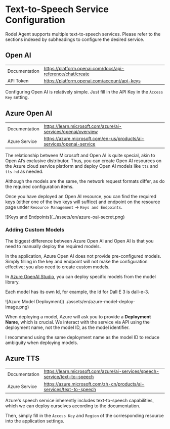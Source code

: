 # Text-to-Speech Service Configuration

Rodel Agent supports multiple text-to-speech services. Please refer to the sections indexed by subheadings to configure the desired service.

## Open AI

|||  
|-|-|  
|Documentation|https://platform.openai.com/docs/api-reference/chat/create|  
|API Token|https://platform.openai.com/account/api-keys|  

Configuring Open AI is relatively simple. Just fill in the API Key in the `Access Key` setting.

## Azure Open AI

|||  
|-|-|  
|Documentation|https://learn.microsoft.com/azure/ai-services/openai/overview|  
|Azure Service|https://azure.microsoft.com/en-us/products/ai-services/openai-service|  

The relationship between Microsoft and Open AI is quite special, akin to Open AI’s exclusive distributor. Thus, you can create Open AI resources on the Azure cloud service platform and deploy Open AI models like `tts` and `tts-hd` as needed.

Although the models are the same, the network request formats differ, as do the required configuration items.

Once you have deployed an Open AI resource, you can find the required keys (either one of the two keys will suffice) and endpoint on the resource page under `Resource Management` -> `Keys and Endpoints`.

<div style="max-width: 500px">  
![Keys and Endpoints](../assets/en/azure-oai-secret.png)  
</div>

### Adding Custom Models

The biggest difference between Azure Open AI and Open AI is that you need to manually deploy the required models.

In the application, Azure Open AI does not provide pre-configured models. Simply filling in the key and endpoint will not make the configuration effective; you also need to create custom models.

In [Azure OpenAI Studio](https://), you can deploy specific models from the model library.

Each model has its own Id, for example, the Id for Dall·E 3 is dall-e-3.

<div style="max-width: 420px">  
![Azure Model Deployment](../assets/en/azure-model-deploy-image.png)  
</div>

When deploying a model, Azure will ask you to provide a **Deployment Name**, which is crucial. We interact with the service via API using the deployment name, not the model ID, as the model identifier.

I recommend using the same deployment name as the model ID to reduce ambiguity when deploying models.

## Azure TTS

|||  
|-|-|  
|Documentation|https://learn.microsoft.com/azure/ai-services/speech-service/text-to-speech|  
|Azure Service|https://azure.microsoft.com/zh-cn/products/ai-services/text-to-speech|  

Azure's speech service inherently includes text-to-speech capabilities, which we can deploy ourselves according to the documentation.

Then, simply fill in the `Access Key` and `Region` of the corresponding resource into the application settings.